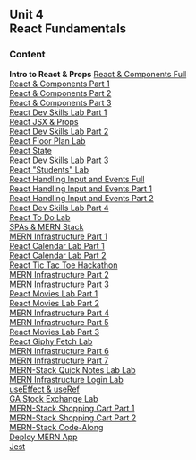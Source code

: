 ## Unit 4 <br> React Fundamentals

### Content

**Intro to React & Props**
[React & Components Full](./1-react/1.1-intro-react-and-components-full.md)<br>
[React & Components Part 1](./1-react/1.1-intro-react-and-components-1.md)<br>
[React & Components Part 2](./1-react/1.1-intro-react-and-components-2.md)<br>
[React & Components Part 3](./1-react/1.1-intro-react-and-components-3.md)<br>
[React Dev Skills Lab Part 1](./1-react/1.1.1-react-devskills-lab-part-1.md)<br>
[React JSX & Props](./1-react/1.2-react-jsx-and-props.md)<br>
[React Dev Skills Lab Part 2](./1-react/1.2.1-react-devskills-lab-part-2.md)<br>
[React Floor Plan Lab](./1-react/1.2.2-optional-react-floor-plan-lab.md)<br>
[React State](./1-react/1.3-react-state.md)<br>
[React Dev Skills Lab Part 3](./1-react/1.3.1-react-devskills-lab-part-3.md)<br>
[React "Students" Lab](./1-react/1.3.2-react-students-lab.md)<br> 
[React Handling Input and Events Full](./1-react/1.4-react-handling-input-and-events-full.md)<br>
[React Handling Input and Events Part 1](./1-react/1.4-react-handling-input-and-events-1.md)<br>
[React Handling Input and Events Part 2](./1-react/1.4-react-handling-input-and-events-2.md)<br>
[React Dev Skills Lab Part 4](./1-react/1.4.1-react-devskills-lab-part-4.md)<br>
[React To Do Lab](./1-react/1.4.2-react-to-do-lab.md)<br>
[SPAs & MERN Stack](./2-mern-infrastructure/2.1-intro-spas-and-mern-stack/README.md)<br>
[MERN Infrastructure Part 1](./2-mern-infrastructure/2.2-mern-infrastructure-part-1/README.md)<br>
[React Calendar Lab Part 1](./1-react/1.5.1-optional-react-calendar-lab-part-1.md)<br>
[React Calendar Lab Part 2](./1-react/1.5.2-optional-react-calendar-lab-part-2.md)<br>
[React Tic Tac Toe Hackathon](./2-mern-infrastructure/2.2.1-react-ttt-hackathon.md)<br>
[MERN Infrastructure Part 2](./2-mern-infrastructure/2.3-mern-infrastructure-part-2/README.md)<br>
[MERN Infrastructure Part 3](./2-mern-infrastructure/2.4-mern-infrastructure-part-3/)<br>
[React Movies Lab Part 1](./2-mern-infrastructure/2.3.1-react-movies-lab-part-1.md)<br>
[React Movies Lab Part 2](./2-mern-infrastructure/2.4.1-react-movies-lab-part-2.md)<br>
[MERN Infrastructure Part 4](./2-mern-infrastructure/2.5-mern-infrastructure-part-4/)<br>
[MERN Infrastructure Part 5](./2-mern-infrastructure/2.6-mern-infrastructure-part-5/)<br>
[React Movies Lab Part 3](./2-mern-infrastructure/2.6.1-react-movies-lab-part-3.md)<br>
[React Giphy Fetch Lab](./2-mern-infrastructure/2.6.2-optional-react-giphy-fetch-lab.md)<br>
[MERN Infrastructure Part 6](./2-mern-infrastructure/2.7-mern-infrastructure-part-6/)<br>
[MERN Infrastructure Part 7](./2-mern-infrastructure/2.8-mern-infrastructure-part-7/)<br>
[MERN-Stack Quick Notes Lab Lab](./2-mern-infrastructure/2.8.1-mern-quick-notes-lab.md)<br>
[MERN Infrastructure Login Lab](./2-mern-infrastructure/2.7.1-mern-infrastructure-login-lab.md)<br>
[useEffect & useRef](./3-mern-shopping-cart/3.1-react-effect-and-ref-hooks/)<br>
[GA Stock Exchange Lab](./3-mern-shopping-cart/3.1.1-ga-stock-market-lab/)<br>
[MERN-Stack Shopping Cart Part 1](./3-mern-shopping-cart/3.2.1-mern-shopping-cart-part-1/)<br>
[MERN-Stack Shopping Cart Part 2](./3-mern-shopping-cart/3.2.2-mern-shopping-cart-part-2/)<br>
[MERN-Stack Code-Along](./3-mern-shopping-cart/3.3-mern-stack-class-codealong/)<br> 
[Deploy MERN App](./4-realtime-socket-io/4.3-deploy-mern-stack.md)<br> 
[Jest](./5-react-testing-jest-enzyme/README.md)<br>
